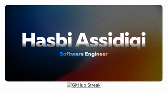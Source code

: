 <img src="https://raw.githubusercontent.com/hasbisdqi/hasbisdqi/main/assets/personal-banner.png" />
<div align="center">
<a href="https://github.com/hasbisdqi"><img src="https://github-readme-streak-stats-ashen-one.vercel.app?user=hasbisdqi&theme=github-dark-blue&hide_border=true&&background=EB545400&date_format=j%20M%5B%20Y%5D" alt="GitHub Streak" /></a>
</div>
